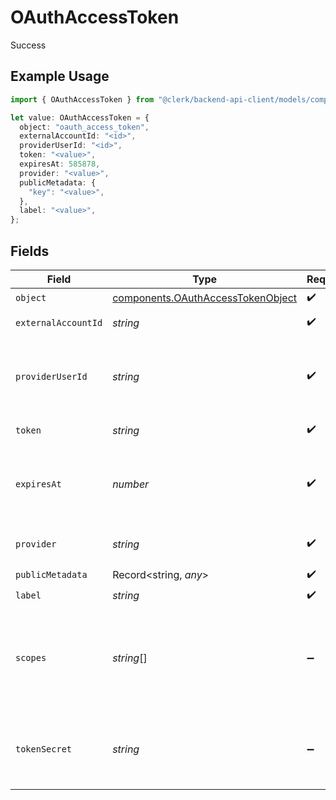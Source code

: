 # OAuthAccessToken

Success

## Example Usage

```typescript
import { OAuthAccessToken } from "@clerk/backend-api-client/models/components";

let value: OAuthAccessToken = {
  object: "oauth_access_token",
  externalAccountId: "<id>",
  providerUserId: "<id>",
  token: "<value>",
  expiresAt: 585878,
  provider: "<value>",
  publicMetadata: {
    "key": "<value>",
  },
  label: "<value>",
};
```

## Fields

| Field                                                                                  | Type                                                                                   | Required                                                                               | Description                                                                            |
| -------------------------------------------------------------------------------------- | -------------------------------------------------------------------------------------- | -------------------------------------------------------------------------------------- | -------------------------------------------------------------------------------------- |
| `object`                                                                               | [components.OAuthAccessTokenObject](../../models/components/oauthaccesstokenobject.md) | :heavy_check_mark:                                                                     | N/A                                                                                    |
| `externalAccountId`                                                                    | *string*                                                                               | :heavy_check_mark:                                                                     | External account ID                                                                    |
| `providerUserId`                                                                       | *string*                                                                               | :heavy_check_mark:                                                                     | The unique ID of the user in the external provider's system                            |
| `token`                                                                                | *string*                                                                               | :heavy_check_mark:                                                                     | The access token                                                                       |
| `expiresAt`                                                                            | *number*                                                                               | :heavy_check_mark:                                                                     | Unix timestamp of the access token expiration.                                         |
| `provider`                                                                             | *string*                                                                               | :heavy_check_mark:                                                                     | The ID of the provider                                                                 |
| `publicMetadata`                                                                       | Record<string, *any*>                                                                  | :heavy_check_mark:                                                                     | N/A                                                                                    |
| `label`                                                                                | *string*                                                                               | :heavy_check_mark:                                                                     | N/A                                                                                    |
| `scopes`                                                                               | *string*[]                                                                             | :heavy_minus_sign:                                                                     | The list of scopes that the token is valid for. Only present for OAuth 2.0 tokens.     |
| `tokenSecret`                                                                          | *string*                                                                               | :heavy_minus_sign:                                                                     | The token secret. Only present for OAuth 1.0 tokens.                                   |